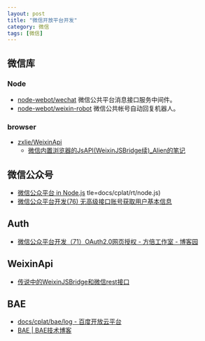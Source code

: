 ```yaml
---
layout: post
title: "微信开放平台开发"
category: 微信
tags: [微信]
--- 
```


## 微信库

### Node

- [node-webot/wechat](https://github.com/node-webot/wechat) 微信公共平台消息接口服务中间件。
- [node-webot/weixin-robot](https://github.com/node-webot/weixin-robot) 微信公共帐号自动回复机器人。

### browser

- [zxlie/WeixinApi](https://github.com/zxlie/WeixinApi)
	- [微信内置浏览器的JsAPI(WeixinJSBridge续)_Alien的笔记](http://www.baidufe.com/item/f07a3be0b23b4c9606bb.html)

## 微信公众号

- [微信公众平台 in Node.js](http://blog.fantasyshao.com/2013-10-node-wechat-demo/)
tle=docs/cplat/rt/node.js)
- [微信公众平台开发(76) 无高级接口账号获取用户基本信息](http://www.cnblogs.com/txw1958/p/weixin76-user-info.html)

## Auth

- [微信公众平台开发（71）OAuth2.0网页授权 - 方倍工作室 - 博客园](http://www.cnblogs.com/txw1958/p/weixin71-oauth20.html)

## WeixinApi

- [传说中的WeixinJSBridge和微信rest接口](http://bbs.blueidea.com/thread-3103040-1-1.html)

## BAE

- [docs/cplat/bae/log - 百度开放云平台](http://developer.baidu.com/wiki/index.php?title=docs/cplat/bae/log)
- [BAE | BAE技术博客](http://godbae.duapp.com/?author=1)
